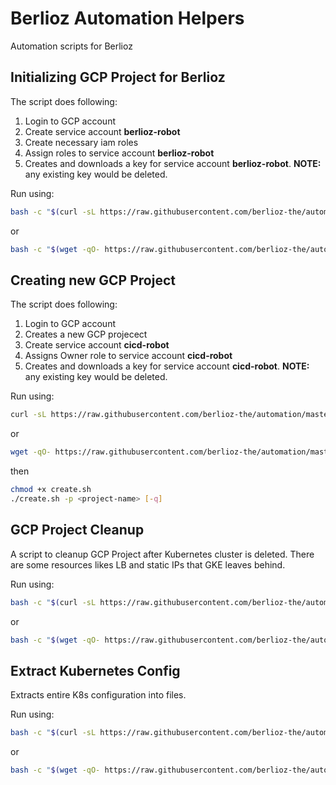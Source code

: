 # Berlioz Automation Helpers
Automation scripts for Berlioz

## Initializing GCP Project for Berlioz
The script does following:
1. Login to GCP account
2. Create service account **berlioz-robot**
3. Create necessary iam roles
4. Assign roles to service account **berlioz-robot**
5. Creates and downloads a key for service account **berlioz-robot**. **NOTE:** any existing key would be deleted.

Run using:

```bash
bash -c "$(curl -sL https://raw.githubusercontent.com/berlioz-the/automation/master/gcp/project/init.sh)"
```

or

```bash
bash -c "$(wget -qO- https://raw.githubusercontent.com/berlioz-the/automation/master/gcp/project/init.sh)"
```

## Creating new GCP Project 
The script does following:
1. Login to GCP account
2. Creates a new GCP projecect
2. Create service account **cicd-robot**
4. Assigns Owner role to service account **cicd-robot**
5. Creates and downloads a key for service account **cicd-robot**. **NOTE:** any existing key would be deleted.

Run using:

```bash
curl -sL https://raw.githubusercontent.com/berlioz-the/automation/master/gcp/project/create.sh
```

or

```bash
wget -qO- https://raw.githubusercontent.com/berlioz-the/automation/master/gcp/project/create.sh
```

then

```bash
chmod +x create.sh
./create.sh -p <project-name> [-q]
```

## GCP Project Cleanup
A script to cleanup GCP Project after Kubernetes cluster is deleted.
There are some resources likes LB and static IPs that GKE leaves behind.

Run using:

```bash
bash -c "$(curl -sL https://raw.githubusercontent.com/berlioz-the/automation/master/gcp/project/cleanup.sh)"
```

or

```bash
bash -c "$(wget -qO- https://raw.githubusercontent.com/berlioz-the/automation/master/gcp/project/cleanup.sh)"
```

## Extract Kubernetes Config
Extracts entire K8s configuration into files.

Run using:

```bash
bash -c "$(curl -sL https://raw.githubusercontent.com/berlioz-the/automation/master/k8s/extract-config.sh)"
```

or

```bash
bash -c "$(wget -qO- https://raw.githubusercontent.com/berlioz-the/automation/master/k8s/extract-config.sh)"
```